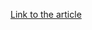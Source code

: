 [Link to the article](https://www.sentinelone.com/blog/four-distinct-families-of-lazarus-malware-target-apples-macos-platform/)
